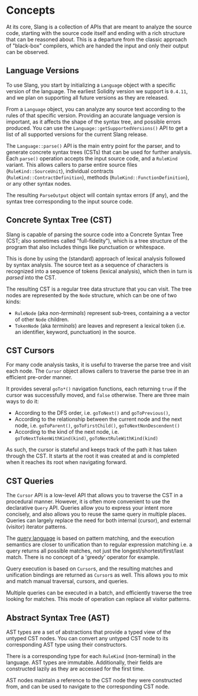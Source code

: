 # Concepts

At its core, Slang is a collection of APIs that are meant to analyze the source code, starting with the source code itself and ending with a rich structure that can be reasoned about.
This is a departure from the classic approach of "black-box" compilers, which are handed the input and only their output can be observed.

## Language Versions

To use Slang, you start by initializing a `Language` object with a specific version of the language.
The earliest Solidity version we support is `0.4.11`, and we plan on supporting all future versions as they are released.

From a `Language` object, you can analyze any source text according to the rules of that specific version.
Providing an accurate language version is important, as it affects the shape of the syntax tree, and possible errors produced.
You can use the `Language::getSupportedVersions()` API to get a list of all supported versions for the current Slang release.

The `Language::parse()` API is the main entry point for the parser, and to generate concrete syntax trees (CSTs) that can be used for further analysis.
Each `parse()` operation accepts the input source code, and a `RuleKind` variant.
This allows callers to parse entire source files (`RuleKind::SourceUnit`), individual contracts (`RuleKind::ContractDefinition`),
methods (`RuleKind::FunctionDefinition`), or any other syntax nodes.

The resulting `ParseOutput` object will contain syntax errors (if any), and the syntax tree corresponding to the input source code.

## Concrete Syntax Tree (CST)

Slang is capable of parsing the source code into a Concrete Syntax Tree (CST; also sometimes called "full-fidelity"),
which is a tree structure of the program that also includes things like punctuation or whitespace.

This is done by using the (standard) approach of lexical analysis followed by syntax analysis.
The source text as a sequence of characters is recognized into a sequence of
tokens (lexical analysis), which then in turn is _parsed_ into the CST.

The resulting CST is a regular tree data structure that you can visit.
The tree nodes are represented by the `Node` structure, which can be one of two kinds:

-   `RuleNode` (aka _non-terminals_) represent sub-trees, containing a a vector of other `Node` children.
-   `TokenNode` (aka _terminals_) are leaves and represent a lexical token (i.e. an identifier, keyword, punctuation) in the source.

## CST Cursors

For many code analysis tasks, it is useful to traverse the parse tree and visit each node.
The `Cursor` object allows callers to traverse the parse tree in an efficient pre-order manner.

It provides several `goTo*()` navigation functions, each returning `true` if the
cursor was successfully moved, and `false` otherwise. There are three main ways
to do it:

-   According to the DFS order, i.e. `goToNext()` and `goToPrevious()`,
-   According to the relationship between the current node and the next node, i.e. `goToParent()`, `goToFirstChild()`, `goToNextNonDescendent()`
-   According to the kind of the next node, i.e. `goToNextTokenWithKind(kind)`, `goToNextRuleWithKind(kind)`

As such, the cursor is stateful and keeps track of the path it has taken through the CST.
It starts at the root it was created at and is completed when it reaches its root when navigating forward.

## CST Queries

The `Cursor` API is a low-level API that allows you to traverse the CST in a
procedural manner. However, it is often more convenient to use the declarative
`Query` API. Queries allow you to express your intent more concisely, and also
allows you to reuse the same query in multiple places. Queries can largely
replace the need for both internal (cursor), and external (visitor) iterator
patterns.

The [query language](./tree-query-language.md) is based on pattern matching, and the
execution semantics are closer to unification than to regular expression
matching i.e. a query returns all possible matches, not just the
longest/shortest/first/last match. There is no concept of a 'greedy' operator
for example.

Query execution is based on `Cursor`s, and the resulting matches and unification
bindings are returned as `Cursor`s as well. This allows you to mix and match
manual traversal, cursors, and queries.

Multiple queries can be executed in a batch, and efficiently traverse the tree
looking for matches. This mode of operation can replace all visitor patterns.

## Abstract Syntax Tree (AST)

AST types are a set of abstractions that provide a typed view of the untyped CST nodes.
You can convert any untyped CST node to its corresponding AST type using their constructors.

There is a corresponding type for each `RuleKind` (non-terminal) in the language. AST types are immutable.
Additionally, their fields are constructed lazily as they are accessed for the first time.

AST nodes maintain a reference to the CST node they were constructed from,
and can be used to navigate to the corresponding CST node.
